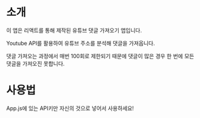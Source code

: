 # 소개
이 앱은 리액트를 통해 제작된 유튜브 댓글 가져오기 앱입니다.

Youtube API를 활용하여 유튜브 주소를 분석해 댓글을 가져옵니다.

댓글 가져오는 과정에서 매번 100회로 제한되기 때문에 댓글이 많은 경우 한 번에 모든 댓글을 가져오진 못합니다.

# 사용법
App.js에 있는 API키만 자신의 것으로 넣어서 사용하세요! 